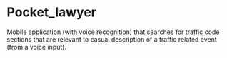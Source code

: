 # Pocket_lawyer
  Mobile application (with voice recognition) that searches for traffic code sections that are relevant to casual description of a traffic related event (from a voice input).
